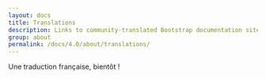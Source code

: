 ```yaml
---
layout: docs
title: Translations
description: Links to community-translated Bootstrap documentation sites.
group: about
permalink: /docs/4.0/about/translations/
---
```


Une traduction française, bientôt !

